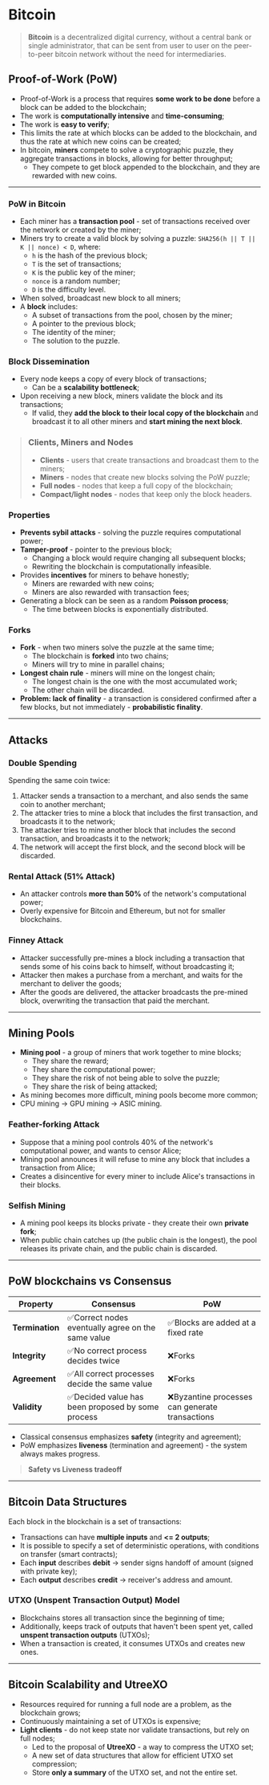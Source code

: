 # Bitcoin

> **Bitcoin** is a decentralized digital currency, without a central bank or single administrator, that can be sent from user to user on the peer-to-peer bitcoin network without the need for intermediaries.

## Proof-of-Work (PoW)

* Proof-of-Work is a process that requires **some work to be done** before a block can be added to the blockchain;
* The work is **computationally intensive** and **time-consuming**;
* The work is **easy to verify**;
* This limits the rate at which blocks can be added to the blockchain, and thus the rate at which new coins can be created;
* In bitcoin, **miners** compete to solve a cryptographic puzzle, they aggregate transactions in blocks, allowing for better throughput;
  * They compete to get block appended to the blockchain, and they are rewarded with new coins.

---

### PoW in Bitcoin

* Each miner has a **transaction pool** - set of transactions received over the network or created by the miner;
* Miners try to create a valid block by solving a puzzle: `SHA256(h || T || K || nonce) < D`, where:
  * `h` is the hash of the previous block;
  * `T` is the set of transactions;
  * `K` is the public key of the miner;
  * `nonce` is a random number;
  * `D` is the difficulty level.
* When solved, broadcast new block to all miners;
* A **block** includes:
  * A subset of transactions from the pool, chosen by the miner;
  * A pointer to the previous block;
  * The identity of the miner;
  * The solution to the puzzle.

### Block Dissemination

* Every node keeps a copy of every block of transactions;
  * Can be a **scalability bottleneck**;
* Upon receiving a new block, miners validate the block and its transactions;
  * If valid, they **add the block to their local copy of the blockchain** and broadcast it to all other miners and **start mining the next block**.

> ### Clients, Miners and Nodes
>
> * **Clients** - users that create transactions and broadcast them to the miners;
> * **Miners** - nodes that create new blocks solving the PoW puzzle;
> * **Full nodes** - nodes that keep a full copy of the blockchain;
> * **Compact/light nodes** - nodes that keep only the block headers.

### Properties

* **Prevents sybil attacks** - solving the puzzle requires computational power;
* **Tamper-proof** - pointer to the previous block;
  * Changing a block would require changing all subsequent blocks;
  * Rewriting the blockchain is computationally infeasible.
* Provides **incentives** for miners to behave honestly;
  * Miners are rewarded with new coins;
  * Miners are also rewarded with transaction fees;
* Generating a block can be seen as a random **Poisson process**;
  * The time between blocks is exponentially distributed.

### Forks

* **Fork** - when two miners solve the puzzle at the same time;
  * The blockchain is **forked** into two chains;
  * Miners will try to mine in parallel chains;
* **Longest chain rule** - miners will mine on the longest chain;
  * The longest chain is the one with the most accumulated work;
  * The other chain will be discarded.
* **Problem: lack of finality** - a transaction is considered confirmed after a few blocks, but not immediately - **probabilistic finality**.

---

## Attacks

### Double Spending

Spending the same coin twice:

1. Attacker sends a transaction to a merchant, and also sends the same coin to another merchant;
2. The attacker tries to mine a block that includes the first transaction, and broadcasts it to the network;
3. The attacker tries to mine another block that includes the second transaction, and broadcasts it to the network;
4. The network will accept the first block, and the second block will be discarded.

### Rental Attack (51% Attack)

* An attacker controls **more than 50%** of the network's computational power;
* Overly expensive for Bitcoin and Ethereum, but not for smaller blockchains.

### Finney Attack

* Attacker successfully pre-mines a block including a transaction that sends some of his coins back to himself, without broadcasting it;
* Attacker then makes a purchase from a merchant, and waits for the merchant to deliver the goods;
* After the goods are delivered, the attacker broadcasts the pre-mined block, overwriting the transaction that paid the merchant.

---

## Mining Pools

* **Mining pool** - a group of miners that work together to mine blocks;
  * They share the reward;
  * They share the computational power;
  * They share the risk of not being able to solve the puzzle;
  * They share the risk of being attacked;
* As mining becomes more difficult, mining pools become more common;
* CPU mining -> GPU mining -> ASIC mining.

### Feather-forking Attack

* Suppose that a mining pool controls 40% of the network's computational power, and wants to censor Alice;
* Mining pool announces it will refuse to mine any block that includes a transaction from Alice;
* Creates a disincentive for every miner to include Alice's transactions in their blocks.

### Selfish Mining

* A mining pool keeps its blocks private - they create their own **private fork**;
* When public chain catches up (the public chain is the longest), the pool releases its private chain, and the public chain is discarded.

---

## PoW blockchains vs Consensus

| **Property**    | **Consensus**                                     | **PoW**                                        |
| --------------- | ------------------------------------------------- | ---------------------------------------------- |
| **Termination** | ✅Correct nodes eventually agree on the same value | ✅Blocks are added at a fixed rate              |
| **Integrity**   | ✅No correct process decides twice                 | ❌Forks                                         |
| **Agreement**   | ✅All correct processes decide the same value      | ❌Forks                                         |
| **Validity**    | ✅Decided value has been proposed by some process  | ❌Byzantine processes can generate transactions |

* Classical consensus emphasizes **safety** (integrity and agreement);
* PoW emphasizes **liveness** (termination and agreement) - the system always makes progress.

> **Safety vs Liveness tradeoff**

---

## Bitcoin Data Structures

Each block in the blockchain is a set of transactions:

* Transactions can have **multiple inputs** and **<= 2 outputs**;
* It is possible to specify a set of deterministic operations, with conditions on transfer (smart contracts);
* Each **input** describes **debit** -> sender signs handoff of amount (signed with private key);
* Each **output** describes **credit** -> receiver's address and amount.

### UTXO (Unspent Transaction Output) Model

* Blockchains stores all transaction since the beginning of time;
* Additionally, keeps track of outputs that haven't been spent yet, called **unspent transaction outputs** (UTXOs);
* When a transaction is created, it consumes UTXOs and creates new ones.

---

## Bitcoin Scalability and UtreeXO

* Resources required for running a full node are a problem, as the blockchain grows;
* Continuously maintaining a set of UTXOs is expensive;
* **Light clients** - do not keep state nor validate transactions, but rely on full nodes;
  * Led to the proposal of **UtreeXO** - a way to compress the UTXO set;
  * A new set of data structures that allow for efficient UTXO set compression;
  * Store **only a summary** of the UTXO set, and not the entire set.
